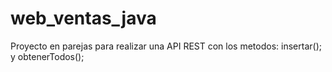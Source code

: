 # web_ventas_java
Proyecto en parejas para realizar una API REST con los metodos: insertar(); y obtenerTodos();
